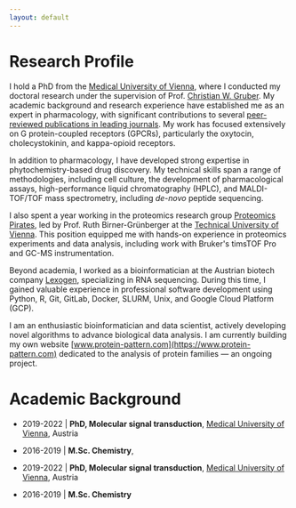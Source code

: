 ```yaml
---
layout: default
---
```


# Research Profile

I hold a PhD from the [Medical University of Vienna](https://www.meduniwien.ac.at/web/en/), where I conducted my
doctoral research under the supervision of Prof. [Christian W. Gruber](https://www.gruber-lab.com/). My academic
background and research experience have established me as an expert in pharmacology, with significant contributions to
several [peer-reviewed publications in leading journals](https://scholar.google.com/citations?user=9HiFPRwAAAAJ&hl=en&oi=ao).
My work has focused extensively on G protein-coupled receptors (GPCRs), particularly the oxytocin, cholecystokinin,
and kappa-opioid receptors.

In addition to pharmacology, I have developed strong expertise in phytochemistry-based drug discovery. My technical
skills span a range of methodologies, including cell culture, the development of pharmacological assays,
high-performance liquid chromatography (HPLC), and MALDI-TOF/TOF mass spectrometry, including *de-novo* peptide
sequencing.

I also spent a year working in the proteomics research group [Proteomics Pirates](https://www.tuwien.at/en/tch/bioanalytics),
led by Prof. Ruth Birner-Grünberger at the [Technical University of Vienna](https://www.tuwien.at/en/).
This position equipped me with hands-on experience in proteomics experiments and
data analysis, including work with Bruker's timsTOF Pro and GC-MS instrumentation.

Beyond academia, I worked as a bioinformatician at the Austrian biotech company [Lexogen](https://www.lexogen.com/),
specializing in RNA sequencing. During this time, I gained valuable experience in professional software development 
using Python, R, Git, GitLab, Docker, SLURM, Unix, and Google Cloud Platform (GCP).

I am an enthusiastic bioinformatician and data scientist, actively developing novel algorithms to advance biological
data analysis. I am currently building my own website [www.protein-pattern.com](https://www.protein-pattern.com)
dedicated to the analysis of protein families — an ongoing project.

# Academic Background

* 2019-2022 | **PhD, Molecular signal transduction**, [Medical University of Vienna](https://www.meduniwien.ac.at/web/en/), Austria
* 2016-2019 | **M.Sc. Chemistry**, 

* 2019-2022 | <b>PhD, Molecular signal transduction</b>,
	                <a href="https://www.meduniwien.ac.at/web/en/">Medical University of Vienna</a>, Austria

* 2016-2019 | <b>M.Sc. Chemistry</b>

